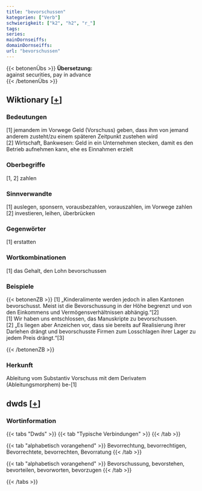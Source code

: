 ```yaml
---
title: "bevorschussen"
kategorien: ["Verb"]
schwierigkeit: ["k2", "h2", "r_"]
tags:
series:
mainDornseiffs:
domainDornseiffs:
url: "bevorschussen"
---
```


{{< betonenÜbs >}}
**Übersetzung:**  
against securities, pay in advance  
{{< /betonenÜbs >}}

## Wiktionary [[+](https://de.wiktionary.org/wiki/bevorschussen)]

### Bedeutungen
[1] jemandem im Vorwege Geld (Vorschuss) geben, dass ihm von jemand anderem zusteht/zu einem späteren Zeitpunkt zustehen wird  
[2] Wirtschaft, Bankwesen: Geld in ein Unternehmen stecken, damit es den Betrieb aufnehmen kann, ehe es Einnahmen erzielt  

### Oberbegriffe
[1, 2] zahlen  

### Sinnverwandte
[1] auslegen, sponsern, vorausbezahlen, vorauszahlen, im Vorwege zahlen  
[2] investieren, leihen, überbrücken  

### Gegenwörter
[1] erstatten  

### Wortkombinationen
[1] das Gehalt, den Lohn bevorschussen  

### Beispiele
{{< betonenZB >}}
[1] „Kinderalimente werden jedoch in allen Kantonen bevorschusst. Meist ist die Bevorschussung in der Höhe begrenzt und von den Einkommens und Vermögensverhältnissen abhängig.“[2]  
[1] Wir haben uns entschlossen, das Manuskripte zu bevorschussen.  
[2] „Es liegen aber Anzeichen vor, dass sie bereits auf Realisierung ihrer Darlehen drängt und bevorschusste Firmen zum Losschlagen ihrer Lager zu jedem Preis drängt.“[3]  

{{< /betonenZB >}}
### Herkunft
Ableitung vom Substantiv Vorschuss mit dem Derivatem (Ableitungsmorphem) be-[1]  



## dwds [[+](https://www.dwds.de/wb/bevorschussen)]

### Wortinformation
{{< tabs "Dwds" >}}
{{< tab "Typische Verbindungen" >}}
{{< /tab >}}

{{< tab "alphabetisch vorangehend" >}}
Bevorrechtung, bevorrechtigen, Bevorrechtete, bevorrechten, Bevorratung
{{< /tab >}}

{{< tab "alphabetisch vorangehend" >}}
Bevorschussung, bevorstehen, bevorteilen, bevorworten, bevorzugen
{{< /tab >}}

{{< /tabs >}}

